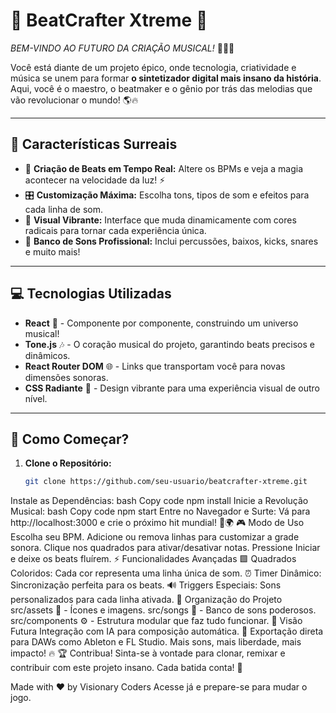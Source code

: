 
# 🎵 **BeatCrafter Xtreme** 🎵  
_BEM-VINDO AO FUTURO DA CRIAÇÃO MUSICAL!_ 🚀🎸✨

Você está diante de um projeto épico, onde tecnologia, criatividade e música se unem para formar **o sintetizador digital mais insano da história**. Aqui, você é o maestro, o beatmaker e o gênio por trás das melodias que vão revolucionar o mundo! 🌎🔥

---

## 🌟 **Características Surreais**
- 🎹 **Criação de Beats em Tempo Real:** Altere os BPMs e veja a magia acontecer na velocidade da luz! ⚡  
- 🎛️ **Customização Máxima:** Escolha tons, tipos de som e efeitos para cada linha de som.  
- 🎨 **Visual Vibrante:** Interface que muda dinamicamente com cores radicais para tornar cada experiência única.  
- 🥁 **Banco de Sons Profissional:** Inclui percussões, baixos, kicks, snares e muito mais!  

---

## 💻 **Tecnologias Utilizadas**
- **React** 🚀 - Componente por componente, construindo um universo musical!  
- **Tone.js** 🎶 - O coração musical do projeto, garantindo beats precisos e dinâmicos.  
- **React Router DOM** 🌐 - Links que transportam você para novas dimensões sonoras.  
- **CSS Radiante** 🎨 - Design vibrante para uma experiência visual de outro nível.  

---

## 🚀 **Como Começar?**
1. **Clone o Repositório:**  
   ```bash
   git clone https://github.com/seu-usuario/beatcrafter-xtreme.git
Instale as Dependências:
bash
Copy code
npm install
Inicie a Revolução Musical:
bash
Copy code
npm start
Entre no Navegador e Surte:
Vá para http://localhost:3000 e crie o próximo hit mundial! 🎤🌍
🎮 Modo de Uso
Escolha seu BPM.
Adicione ou remova linhas para customizar a grade sonora.
Clique nos quadrados para ativar/desativar notas.
Pressione Iniciar e deixe os beats fluírem.
⚡ Funcionalidades Avançadas
🟩 Quadrados Coloridos: Cada cor representa uma linha única de som.
⏰ Timer Dinâmico: Sincronização perfeita para os beats.
🔊 Triggers Especiais: Sons personalizados para cada linha ativada.
📂 Organização do Projeto
src/assets 📁 - Ícones e imagens.
src/songs 🎵 - Banco de sons poderosos.
src/components ⚙️ - Estrutura modular que faz tudo funcionar.
🌌 Visão Futura
Integração com IA para composição automática. 🤖
Exportação direta para DAWs como Ableton e FL Studio.
Mais sons, mais liberdade, mais impacto! 🔥
🏆 Contribua!
Sinta-se à vontade para clonar, remixar e contribuir com este projeto insano. Cada batida conta! 🤝

Made with ❤️ by Visionary Coders
Acesse já e prepare-se para mudar o jogo.
